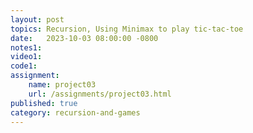 ```yaml
---
layout: post
topics: Recursion, Using Minimax to play tic-tac-toe
date:   2023-10-03 08:00:00 -0800
notes1: 
video1: 
code1: 
assignment:
    name: project03
    url: /assignments/project03.html
published: true
category: recursion-and-games
---
```

